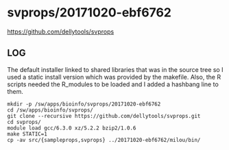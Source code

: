 svprops/20171020-ebf6762
========================

<https://github.com/dellytools/svprops>

LOG
---

The default installer linked to shared libraries that was in the source tree so
I used a static install version which was provided by the makefile. Also, the R
scripts needed the R_modules to be loaded and I added a hashbang line to them.

    mkdir -p /sw/apps/bioinfo/svprops/20171020-ebf6762
    cd /sw/apps/bioinfo/svprops/
    git clone --recursive https://github.com/dellytools/svprops.git
    cd svprops/
    module load gcc/6.3.0 xz/5.2.2 bzip2/1.0.6
    make STATIC=1
    cp -av src/{sampleprops,svprops} ../20171020-ebf6762/milou/bin/
